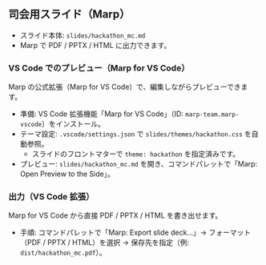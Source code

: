 ## 司会用スライド（Marp）

- スライド本体: `slides/hackathon_mc.md`
- Marp で PDF / PPTX / HTML に出力できます。

### VS Code でのプレビュー（Marp for VS Code）

Marp の公式拡張（Marp for VS Code）で、編集しながらプレビューできます。

- 準備: VS Code 拡張機能「Marp for VS Code」（ID: `marp-team.marp-vscode`）をインストール。
- テーマ設定: `.vscode/settings.json` で `slides/themes/hackathon.css` を自動参照。
  - スライドのフロントマターで `theme: hackathon` を指定済みです。
- プレビュー: `slides/hackathon_mc.md` を開き、コマンドパレットで「Marp: Open Preview to the Side」。


### 出力（VS Code 拡張）

Marp for VS Code から直接 PDF / PPTX / HTML を書き出せます。

- 手順: コマンドパレットで「Marp: Export slide deck...」→ フォーマット（PDF / PPTX / HTML）を選択 → 保存先を指定（例: `dist/hackathon_mc.pdf`）。
